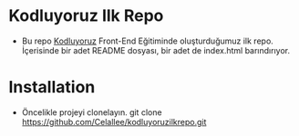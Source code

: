 # Kodluyoruz Ilk Repo
* Bu repo [Kodluyoruz](www.kodluyoruz.org) Front-End Eğitiminde oluşturduğumuz ilk repo. İçerisinde bir adet README dosyası, bir adet de index.html barındırıyor.
# Installation
* Öncelikle projeyi clonelayın.
 git clone https://github.com/Celallee/kodluyoruzilkrepo.git

